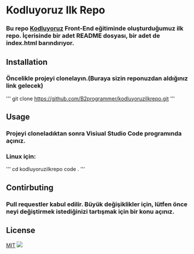 # Kodluyoruz Ilk Repo
### Bu repo [Kodluyoruz](https://www.kodluyoruz.org/) Front-End eğitiminde oluşturduğumuz ilk repo. İçerisinde bir adet README dosyası, bir adet de index.html barındırıyor.

## Installation
### Öncelikle projeyi clonelayın.(Buraya sizin reponuzdan aldığınız link gelecek)

'''
git clone https://github.com/B2programmer/kodluyoruzilkrepo.git
'''
## Usage
### Projeyi cloneladıktan sonra Visiual Studio Code programında açınız.
### Linux için:

'''
cd kodluyoruzilkrepo
code .
'''
## Contirbuting
### Pull requestler kabul edilir. Büyük değişiklikler için, lütfen önce neyi değiştirmek istediğinizi tartışmak için bir konu açınız.

## License
[MIT](https://choosealicense.com/licenses/mit/)
![](https://camo.githubusercontent.com/06cfb69ee04911283e17b4523b0b861f111ad91fd51d7a65f944e6d1a10674bf/68747470733a2f2f6d69726f2e6d656469756d2e636f6d2f6d61782f333135302f322a545a654b306b794854524856763367556938427451672e706e67)
